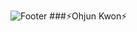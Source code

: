 ![Footer](https://capsule-render.vercel.app/api?type=waving&color=auto&height=100&section=footer&text=POP%20THAT%20CHAMPAGNE%20FOR%20CHAMPION&fontSize=30)
###⚡Ohjun Kwon⚡
<!--
**ohjunee/ohjunee** is a ✨ _special_ ✨ repository because its `README.md` (this file) appears on your GitHub profile.

Here are some ideas to get you started:

- 🔭 I’m currently working on ...
- 🌱 I’m currently learning ...
- 👯 I’m looking to collaborate on ...
- 🤔 I’m looking for help with ...
- 💬 Ask me about ...
- 📫 How to reach me: ...
- 😄 Pronouns: ...
- ⚡ Fun fact: ...
-->
